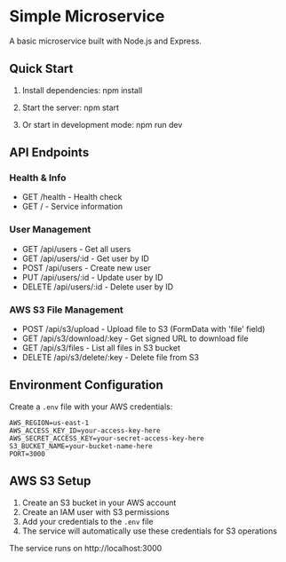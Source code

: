 ﻿# Simple Microservice

A basic microservice built with Node.js and Express.

## Quick Start

1. Install dependencies:
   npm install

2. Start the server:
   npm start

3. Or start in development mode:
   npm run dev

## API Endpoints

### Health & Info
- GET /health - Health check
- GET / - Service information

### User Management
- GET /api/users - Get all users
- GET /api/users/:id - Get user by ID
- POST /api/users - Create new user
- PUT /api/users/:id - Update user by ID
- DELETE /api/users/:id - Delete user by ID

### AWS S3 File Management
- POST /api/s3/upload - Upload file to S3 (FormData with 'file' field)
- GET /api/s3/download/:key - Get signed URL to download file
- GET /api/s3/files - List all files in S3 bucket
- DELETE /api/s3/delete/:key - Delete file from S3

## Environment Configuration

Create a `.env` file with your AWS credentials:

```env
AWS_REGION=us-east-1
AWS_ACCESS_KEY_ID=your-access-key-here
AWS_SECRET_ACCESS_KEY=your-secret-access-key-here
S3_BUCKET_NAME=your-bucket-name-here
PORT=3000
```

## AWS S3 Setup

1. Create an S3 bucket in your AWS account
2. Create an IAM user with S3 permissions
3. Add your credentials to the `.env` file
4. The service will automatically use these credentials for S3 operations

The service runs on http://localhost:3000
